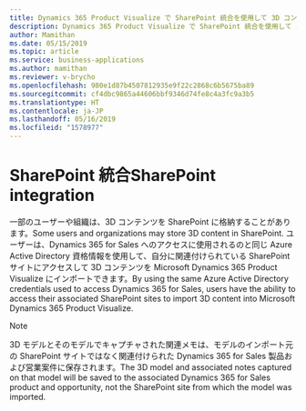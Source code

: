 ```yaml
---
title: Dynamics 365 Product Visualize で SharePoint 統合を使用して 3D コンテンツをインポートする
description: Dynamics 365 Product Visualize で SharePoint 統合を使用して 3D コンテンツを Dynamics 365 for Sales の営業案件にインポートします。
author: Mamithan
ms.date: 05/15/2019
ms.topic: article
ms.service: business-applications
ms.author: mamithan
ms.reviewer: v-brycho
ms.openlocfilehash: 980e1d87b4507812935e9f22c2868c6b5675ba89
ms.sourcegitcommit: cf4dbc9865a44606bbf9346d74fe8c4a3fc9a3b5
ms.translationtype: HT
ms.contentlocale: ja-JP
ms.lasthandoff: 05/16/2019
ms.locfileid: "1578977"
---
```

# <a name="sharepoint-integration"></a><span data-ttu-id="d2dbd-103">SharePoint 統合</span><span class="sxs-lookup"><span data-stu-id="d2dbd-103">SharePoint integration</span></span>

<span data-ttu-id="d2dbd-104">一部のユーザーや組織は、3D コンテンツを SharePoint に格納することがあります。</span><span class="sxs-lookup"><span data-stu-id="d2dbd-104">Some users and organizations may store 3D content in SharePoint.</span></span> <span data-ttu-id="d2dbd-105">ユーザーは、Dynamics 365 for Sales へのアクセスに使用されるのと同じ Azure Active Directory 資格情報を使用して、自分に関連付けられている SharePoint サイトにアクセスして 3D コンテンツを Microsoft Dynamics 365 Product Visualize にインポートできます。</span><span class="sxs-lookup"><span data-stu-id="d2dbd-105">By using the same Azure Active Directory credentials used to access Dynamics 365 for Sales, users have the ability to access their associated SharePoint sites to import 3D content into Microsoft Dynamics 365 Product Visualize.</span></span>  

> [!NOTE]
> <span data-ttu-id="d2dbd-106">3D モデルとそのモデルでキャプチャされた関連メモは、モデルのインポート元の SharePoint サイトではなく関連付けられた Dynamics 365 for Sales 製品および営業案件に保存されます。</span><span class="sxs-lookup"><span data-stu-id="d2dbd-106">The 3D model and associated notes captured on that model will be saved to the associated Dynamics 365 for Sales product and opportunity, not the SharePoint site from which the model was imported.</span></span>  
